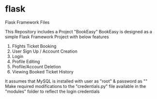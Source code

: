 # flask
Flask Framework Files

This Repository includes a Project "BookEasy"
BookEasy is designed as a simple Flask Framework Project with below features

1. Flights Ticket Booking
2. User Sign Up / Account Creation
3. Login
4. Profile Editing
5. Profile/Account Deletion
6. Viewing Booked Ticket History

It assumes that MySQL is installed with user as "root" & password as ""
Make required modifications to the "credentials.py" file available in the "modules" folder to reflect the login credentials

